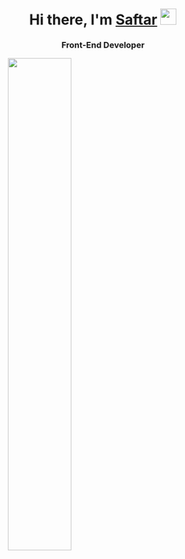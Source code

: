 
<h1 align="center">Hi there, I'm <a href="https://github.com/Saftar94" target="_blank">Saftar</a> 
<img src="https://github.com/blackcater/blackcater/raw/main/images/Hi.gif" height="32"/></h1>
<h3 align="center">Front-End Developer</h3>

<a align="center">
<img src="https://cdn.dribbble.com/users/1235346/screenshots/3252385/job.gif" width="50%"/>
  </a>








